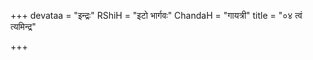 +++
devataa = "इन्द्रः"
RShiH = "इटो भार्गवः"
ChandaH = "गायत्री"
title = "०४ त्वं त्यमिन्द्र"

+++
